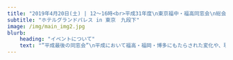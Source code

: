 ```yaml
---
title: "2019年4月20日(土) | 12〜16時<br>平成31年度\n東京福中・福高同窓会\n総会・懇親会"
subtitle: "ホテルグランドパレス in 東京　九段下"
image: /img/main_img2.jpg
blurb:
    heading: "イベントについて"
    text: "”平成最後の同窓会”\n平成において福高・福岡・博多にもたらされた変化や、現在の福高の状況を同窓会参加者の各世代に提供し、参加者が過ごした平成の時代を振り返るとともに、世代間の交流のきっかけとしたい"
---
```


